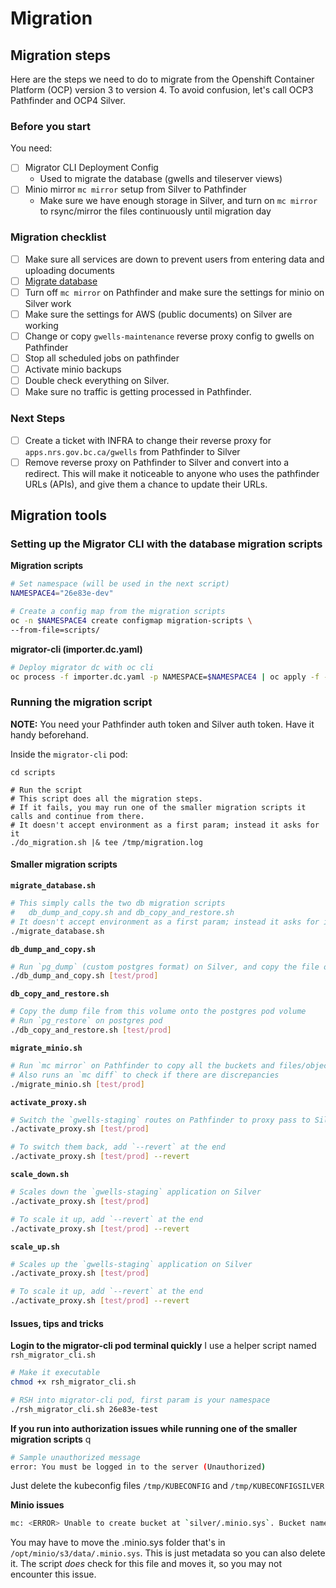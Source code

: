 # Migration
 
## Migration steps
Here are the steps we need to do to migrate from the Openshift Container Platform (OCP) version 3 to version 4. 
To avoid confusion, let's call OCP3 Pathfinder and OCP4 Silver.

### Before you start
You need:
- [ ] Migrator CLI Deployment Config
   - Used to migrate the database (gwells and tileserver views)
- [ ] Minio mirror `mc mirror` setup from Silver to Pathfinder
   - Make sure we have enough storage in Silver, and turn on `mc mirror` to rsync/mirror the files continuously until migration day

### Migration checklist 
- [ ] Make sure all services are down to prevent users from entering data and uploading documents
- [ ] [Migrate database](#running-the-database-migration-script)
- [ ] Turn off `mc mirror` on Pathfinder and make sure the settings for minio on Silver work
- [ ] Make sure the settings for AWS (public documents) on Silver are working
- [ ] Change or copy `gwells-maintenance` reverse proxy config to gwells on Pathfinder
- [ ] Stop all scheduled jobs on pathfinder
- [ ] Activate minio backups 
- [ ] Double check everything on Silver.
- [ ] Make sure no traffic is getting processed in Pathfinder.

### Next Steps
- [ ] Create a ticket with INFRA to change their reverse proxy for `apps.nrs.gov.bc.ca/gwells` from Pathfinder to Silver
- [ ] Remove reverse proxy on Pathfinder to Silver and convert into a redirect. This will make it noticeable to anyone who uses the pathfinder URLs (APIs), and give them a chance to update their URLs.

## Migration tools

### Setting up the Migrator CLI with the database migration scripts
**Migration scripts**
```bash
# Set namespace (will be used in the next script)
NAMESPACE4="26e83e-dev"

# Create a config map from the migration scripts
oc -n $NAMESPACE4 create configmap migration-scripts \
--from-file=scripts/
```

**migrator-cli (importer.dc.yaml)**
```bash
# Deploy migrator dc with oc cli
oc process -f importer.dc.yaml -p NAMESPACE=$NAMESPACE4 | oc apply -f -
```

### Running the migration script
**NOTE:** You need your Pathfinder auth token and Silver auth token. Have it handy beforehand.

Inside the `migrator-cli` pod:
```/bin/bash
cd scripts

# Run the script
# This script does all the migration steps. 
# If it fails, you may run one of the smaller migration scripts it calls and continue from there.
# It doesn't accept environment as a first param; instead it asks for it
./do_migration.sh |& tee /tmp/migration.log
```

#### Smaller migration scripts
**`migrate_database.sh`**
```bash
# This simply calls the two db migration scripts
#   db_dump_and_copy.sh and db_copy_and_restore.sh
# It doesn't accept environment as a first param; instead it asks for it
./migrate_database.sh
```

**`db_dump_and_copy.sh`**
```bash
# Run `pg_dump` (custom postgres format) on Silver, and copy the file on this volume
./db_dump_and_copy.sh [test/prod]
```

**`db_copy_and_restore.sh`**
```bash
# Copy the dump file from this volume onto the postgres pod volume
# Run `pg_restore` on postgres pod
./db_copy_and_restore.sh [test/prod]
```

**`migrate_minio.sh`**
```bash
# Run `mc mirror` on Pathfinder to copy all the buckets and files/objects to Silver.
# Also runs an `mc diff` to check if there are discrepancies
./migrate_minio.sh [test/prod]
```

**`activate_proxy.sh`**
```bash
# Switch the `gwells-staging` routes on Pathfinder to proxy pass to Silver 
./activate_proxy.sh [test/prod]

# To switch them back, add `--revert` at the end
./activate_proxy.sh [test/prod] --revert
```

**`scale_down.sh`**
```bash
# Scales down the `gwells-staging` application on Silver 
./activate_proxy.sh [test/prod]

# To scale it up, add `--revert` at the end
./activate_proxy.sh [test/prod] --revert
```

**`scale_up.sh`**
```bash
# Scales up the `gwells-staging` application on Silver 
./activate_proxy.sh [test/prod]

# To scale it up, add `--revert` at the end
./activate_proxy.sh [test/prod] --revert
```

#### Issues, tips and tricks
**Login to the migrator-cli pod terminal quickly**
I use a helper script named `rsh_migrator_cli.sh`

```bash
# Make it executable
chmod +x rsh_migrator_cli.sh 
```

```bash
# RSH into migrator-cli pod, first param is your namespace
./rsh_migrator_cli.sh 26e83e-test
```

**If you run into authorization issues while running one of the smaller migration scripts**  q
```bash
# Sample unauthorized message
error: You must be logged in to the server (Unauthorized)
```
Just delete the kubeconfig files `/tmp/KUBECONFIG` and `/tmp/KUBECONFIGSILVER`

**Minio issues**  
```bash
mc: <ERROR> Unable to create bucket at `silver/.minio.sys`. Bucket name contains invalid characters
```

You may have to move the .minio.sys folder that's in `/opt/minio/s3/data/.minio.sys`. This is just metadata so you can also delete it.
The script *does* check for this file and moves it, so you may not encounter this issue.